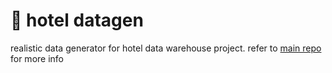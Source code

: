 # 🎨 hotel datagen
realistic data generator for hotel data warehouse project. refer to [main repo](https://github.com/ppkgtmm/hotel-infra) for more info
